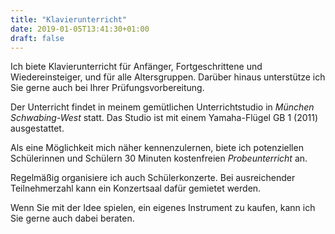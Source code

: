 ```yaml
---
title: "Klavierunterricht"
date: 2019-01-05T13:41:30+01:00
draft: false
---
```


Ich biete Klavierunterricht für Anfänger, Fortgeschrittene und
Wiedereinsteiger, und für alle Altersgruppen. Darüber hinaus unterstütze ich Sie
gerne auch bei Ihrer Prüfungsvorbereitung.

Der Unterricht findet in meinem gemütlichen Unterrichtstudio in
_München Schwabing-West_ statt. Das Studio ist mit einem Yamaha-Flügel GB 1 (2011)
ausgestattet.

Als eine Möglichkeit mich näher kennenzulernen, biete ich potenziellen
Schülerinnen und Schülern 30 Minuten kostenfreien _Probeunterricht_ an.

Regelmäßig organisiere ich auch Schülerkonzerte. Bei ausreichender
Teilnehmerzahl kann ein Konzertsaal dafür gemietet werden.

Wenn Sie mit der Idee spielen, ein eigenes Instrument zu kaufen, kann ich Sie
gerne auch dabei beraten.

